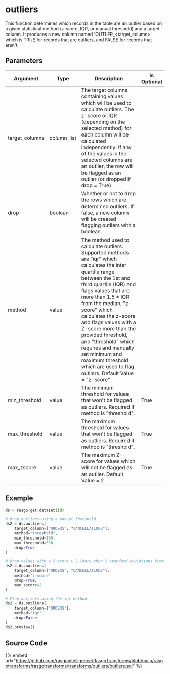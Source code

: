 

# outliers

This function determines which records in the table are an outlier based on a given 
statistical method (z-score, IQR, or manual threshold) and a target column. It produces 
a new column named 'OUTLER_<target_column>' which is TRUE for records that are outliers, 
and FALSE for records that aren't.


## Parameters

|    Argument    |    Type     |                                                                                                                                                                                                                              Description                                                                                                                                                                                                                               | Is Optional |
| -------------- | ----------- | ---------------------------------------------------------------------------------------------------------------------------------------------------------------------------------------------------------------------------------------------------------------------------------------------------------------------------------------------------------------------------------------------------------------------------------------------------------------------- | ----------- |
| target_columns | column_list | The target columns containing values which will be used to calculate outliers. The z-score or IQR (depending on the selected method) for each column will be calculated independently. If any of the values in the selected columns are an outlier, the row will be flagged as an outlier (or dropped if drop = True).                                                                                                                                                 |             |
| drop           | boolean     | Whether or not to drop the rows which are determined outliers. If false, a new column will be created flagging outliers with a boolean.                                                                                                                                                                                                                                                                                                                                |             |
| method         | value       | The method used to calculate outliers. Supported methods are "iqr" which calculates the inter quartile range between the 1st and third quartile (IQR) and flags values that are more than 1.5 * IQR from the median, "z-score" which calculates the z-score and flags values with a Z-score more than the provided threshold, and "threshold" which requires and manually set minimum and maximum threshold which are used to flag outliers. Default Value = "z-score" |             |
| min_threshold  | value       | The minimum threshold for values that won't be flagged as outliers. Required if method is "threshold".                                                                                                                                                                                                                                                                                                                                                                 | True        |
| max_threshold  | value       | The maximum threshold for values that won't be flagged as outliers. Required if method is "threshold".                                                                                                                                                                                                                                                                                                                                                                 | True        |
| max_zscore     | value       | The maximum Z-score for values which will not be flagged as an outlier. Default Value = 2                                                                                                                                                                                                                                                                                                                                                                              | True        |


## Example

```python
ds = rasgo.get.dataset(id)

# Drop outliers using a manual threshold
ds2 = ds.outliers(
    target_column=["ORDERS", "CANCELLATIONS"],
    method="threshold",
    min_threshold=100,
    max_threshold=500,
    drop=True
)

# Drop values with a Z-score > 2 (more than 2 standard deviations from the mean)
ds2 = ds.outliers(
    target_column=["ORDERS", "CANCELLATIONS"],
    method="z-score"
    drop=True,
    max_zscore=2
)

# Flag outliers using the iqr method
ds2 = ds.outliers(
    target_column=["ORDERS"],
    method="iqr"
    drop=False
)
ds2.preview()
```

## Source Code

{% embed url="https://github.com/rasgointelligence/RasgoTransforms/blob/main/rasgotransforms/rasgotransforms/transforms/outliers/outliers.sql" %}


